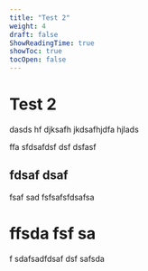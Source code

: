 ```yaml
---
title: "Test 2"
weight: 4
draft: false
ShowReadingTime: true
showToc: true
tocOpen: false
---
```


# Test 2

dasds hf djksafh jkdsafhjdfa hjlads

 ffa sfdsafdsf dsf dsfasf


 ## fdsaf dsaf
 fsaf sad fsfsafsfdsafsa

 # ffsda fsf sa
 f sdafsadfdsaf
 dsf safsda